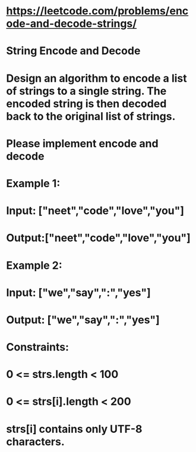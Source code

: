 # https://leetcode.com/problems/encode-and-decode-strings/
# String Encode and Decode
# Design an algorithm to encode a list of strings to a single string. The encoded string is then decoded back to the original list of strings.
# Please implement encode and decode

# Example 1:
# Input: ["neet","code","love","you"]
# Output:["neet","code","love","you"]

# Example 2:
# Input: ["we","say",":","yes"]
# Output: ["we","say",":","yes"]

# Constraints:
#     0 <= strs.length < 100
#     0 <= strs[i].length < 200
#     strs[i] contains only UTF-8 characters.